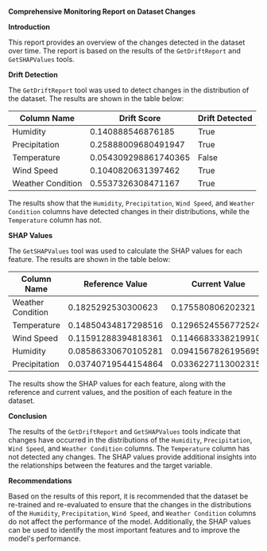 **Comprehensive Monitoring Report on Dataset Changes**

**Introduction**

This report provides an overview of the changes detected in the dataset over time. The report is based on the results of the `GetDriftReport` and `GetSHAPValues` tools.

**Drift Detection**

The `GetDriftReport` tool was used to detect changes in the distribution of the dataset. The results are shown in the table below:

| Column Name | Drift Score | Drift Detected |
| --- | --- | --- |
| Humidity | 0.140888546876185 | True |
| Precipitation | 0.25888009680491947 | True |
| Temperature | 0.054309298861740365 | False |
| Wind Speed | 0.1040820631397462 | True |
| Weather Condition | 0.5537326308471167 | True |

The results show that the `Humidity`, `Precipitation`, `Wind Speed`, and `Weather Condition` columns have detected changes in their distributions, while the `Temperature` column has not.

**SHAP Values**

The `GetSHAPValues` tool was used to calculate the SHAP values for each feature. The results are shown in the table below:

| Column Name | Reference Value | Current Value | Position |
| --- | --- | --- | --- |
| Weather Condition | 0.1825292530300623 | 0.175580806202321 | 1 |
| Temperature | 0.14850434817298516 | 0.12965245567725245 | 2 |
| Wind Speed | 0.11591288394818361 | 0.11466833382199101 | 3 |
| Humidity | 0.08586330670105281 | 0.0941567826195695 | 4 |
| Precipitation | 0.03740719544154864 | 0.03362271130023157 | 5 |

The results show the SHAP values for each feature, along with the reference and current values, and the position of each feature in the dataset.

**Conclusion**

The results of the `GetDriftReport` and `GetSHAPValues` tools indicate that changes have occurred in the distributions of the `Humidity`, `Precipitation`, `Wind Speed`, and `Weather Condition` columns. The `Temperature` column has not detected any changes. The SHAP values provide additional insights into the relationships between the features and the target variable.

**Recommendations**

Based on the results of this report, it is recommended that the dataset be re-trained and re-evaluated to ensure that the changes in the distributions of the `Humidity`, `Precipitation`, `Wind Speed`, and `Weather Condition` columns do not affect the performance of the model. Additionally, the SHAP values can be used to identify the most important features and to improve the model's performance.